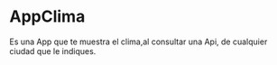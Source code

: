 # AppClima

Es una App que te muestra el clima,al consultar una Api, de cualquier ciudad que le indiques.
